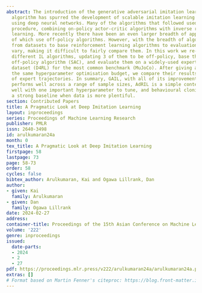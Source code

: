 ```yaml
---
abstract: The introduction of the generative adversarial imitation learning (GAIL)
  algorithm has spurred the development of scalable imitation learning approaches
  using deep neural networks. Many of the algorithms that followed used a similar
  procedure, combining on-policy actor-critic algorithms with inverse reinforcement
  learning. More recently there have been an even larger breadth of approaches, most
  of which use off-policy algorithms. However, with the breadth of algorithms, everything
  from datasets to base reinforcement learning algorithms to evaluation settings can
  vary, making it difficult to fairly compare them. In this work we re-implement 6
  different IL algorithms, updating 3 of them to be off-policy, base them on a common
  off-policy algorithm (SAC), and evaluate them on a widely-used expert trajectory
  dataset (D4RL) for the most common benchmark (MuJoCo). After giving all algorithms
  the same hyperparameter optimisation budget, we compare their results for a range
  of expert trajectories. In summary, GAIL, with all of its improvements, consistently
  performs well across a range of sample sizes, AdRIL is a simple contender that performs
  well with one important hyperparameter to tune, and behavioural cloning remains
  a strong baseline when data is more plentiful.
section: Contributed Papers
title: A Pragmatic Look at Deep Imitation Learning
layout: inproceedings
series: Proceedings of Machine Learning Research
publisher: PMLR
issn: 2640-3498
id: arulkumaran24a
month: 0
tex_title: A Pragmatic Look at Deep Imitation Learning
firstpage: 58
lastpage: 73
page: 58-73
order: 58
cycles: false
bibtex_author: Arulkumaran, Kai and Ogawa Lillrank, Dan
author:
- given: Kai
  family: Arulkumaran
- given: Dan
  family: Ogawa Lillrank
date: 2024-02-27
address:
container-title: Proceedings of the 15th Asian Conference on Machine Learning
volume: '222'
genre: inproceedings
issued:
  date-parts:
  - 2024
  - 2
  - 27
pdf: https://proceedings.mlr.press/v222/arulkumaran24a/arulkumaran24a.pdf
extras: []
# Format based on Martin Fenner's citeproc: https://blog.front-matter.io/posts/citeproc-yaml-for-bibliographies/
---
```

